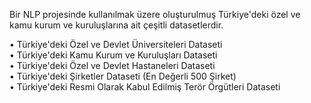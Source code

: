 
Bir NLP projesinde kullanılmak üzere oluşturulmuş Türkiye'deki özel ve kamu kurum ve kuruluşlarına ait çeşitli datasetlerdir.

• Türkiye'deki Özel ve Devlet Üniversiteleri Dataseti <br>
• Türkiye'deki Kamu Kurum ve Kuruluşları Dataseti <br>
• Türkiye'deki Özel ve Devlet Hastaneleri Dataseti <br>
• Türkiye'deki Şirketler Dataseti (En Değerli 500 Şirket) <br>
• Türkiye'deki Resmi Olarak Kabul Edilmiş Terör Örgütleri Dataseti <br>

